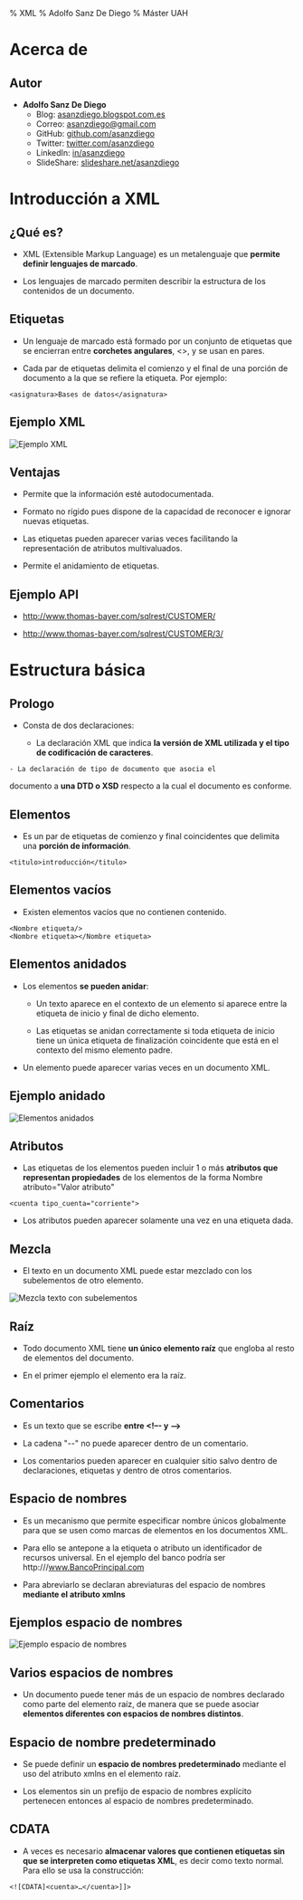 % XML
% Adolfo Sanz De Diego
% Máster UAH




# Acerca de




## Autor

- **Adolfo Sanz De Diego**
    - Blog: [asanzdiego.blogspot.com.es](http://asanzdiego.blogspot.com.es/)
    - Correo: [asanzdiego@gmail.com](mailto:asanzdiego@gmail.com)
    - GitHub: [github.com/asanzdiego](http://github.com/asanzdiego)
    - Twitter: [twitter.com/asanzdiego](http://twitter.com/asanzdiego)
    - LinkedIn: [in/asanzdiego](http://www.linkedin.com/in/asanzdiego)
    - SlideShare: [slideshare.net/asanzdiego](http://www.slideshare.net/asanzdiego/)




# Introducción a XML




## ¿Qué es?

- XML (Extensible Markup Language) es un
metalenguaje que **permite definir lenguajes
de marcado**.

- Los lenguajes de marcado permiten describir
la estructura de los contenidos de un
documento.

## Etiquetas

- Un lenguaje de marcado está formado por un
conjunto de etiquetas que se encierran entre
**corchetes angulares**, <>, y se usan en pares.

- Cada par de etiquetas delimita el comienzo y
el final de una porción de documento a la que
se refiere la etiqueta. Por ejemplo:

~~~
<asignatura>Bases de datos</asignatura>
~~~

## Ejemplo XML

![Ejemplo XML](../img/xml/xml-01.png)

## Ventajas

- Permite que la información esté autodocumentada.

- Formato no rígido pues dispone de la capacidad
de reconocer e ignorar nuevas etiquetas.

- Las etiquetas pueden aparecer varias veces
facilitando la representación de atributos
multivaluados.

- Permite el anidamiento de etiquetas.

## Ejemplo API

- <http://www.thomas-bayer.com/sqlrest/CUSTOMER/>

- <http://www.thomas-bayer.com/sqlrest/CUSTOMER/3/>




# Estructura básica




## Prologo

- Consta de dos declaraciones:

    - La declaración XML que indica **la versión de XML
utilizada y el tipo de codificación de caracteres**.
<?xml version="1.0" encoding="UTF-8"?>

    - La declaración de tipo de documento que asocia el
documento a **una DTD o XSD** respecto a la cual el
documento es conforme.

## Elementos

- Es un par de etiquetas de comienzo y final
coincidentes que delimita una **porción de
información**.

~~~
<titulo>introducción</titulo>
~~~

## Elementos vacíos

- Existen elementos vacíos que no contienen contenido.

~~~
<Nombre etiqueta/>
<Nombre etiqueta></Nombre etiqueta>
~~~

## Elementos anidados

- Los elementos **se pueden anidar**:

    - Un texto aparece en el contexto de un elemento si
aparece entre la etiqueta de inicio y final de dicho
elemento.

    - Las etiquetas se anidan correctamente si toda
etiqueta de inicio tiene un única etiqueta de
finalización coincidente que está en el contexto del
mismo elemento padre.

- Un elemento puede aparecer varias veces en un
documento XML.

## Ejemplo anidado

![Elementos anidados](../img/xml/xml-02.png)

## Atributos

- Las etiquetas de los elementos pueden incluir 1
o más **atributos que representan propiedades**
de los elementos de la forma Nombre
atributo="Valor atributo"

~~~
<cuenta tipo_cuenta="corriente">
~~~

- Los atributos pueden aparecer solamente una
vez en una etiqueta dada.

## Mezcla

- El texto en un documento XML puede estar
mezclado con los subelementos de otro
elemento.

![Mezcla texto con subelementos](../img/xml/xml-03.png)

## Raíz

- Todo documento XML tiene **un único elemento
raíz** que engloba al resto de elementos del
documento.

- En el primer ejemplo el elemento <banco> era
la raíz.

## Comentarios

- Es un texto que se escribe **entre <!–- y -->**

- La cadena "--" no puede aparecer dentro de un
comentario.

- Los comentarios pueden aparecer en cualquier
sitio salvo dentro de declaraciones, etiquetas y
dentro de otros comentarios.

## Espacio de nombres

- Es un mecanismo que permite especificar
nombre únicos globalmente para que se usen
como marcas de elementos en los documentos
XML.

- Para ello se antepone a la etiqueta o atributo un
identificador de recursos universal. En el ejemplo
del banco podría ser
http:///www.BancoPrincipal.com

- Para abreviarlo se declaran abreviaturas del
espacio de nombres **mediante el atributo xmlns**

## Ejemplos espacio de nombres

![Ejemplo espacio de nombres](../img/xml/xml-04.png)

## Varios espacios de nombres

- Un documento puede tener más de un espacio
de nombres declarado como parte del
elemento raíz, de manera que se puede asociar
**elementos diferentes con espacios de nombres
distintos**.

## Espacio de nombre predeterminado

- Se puede definir un **espacio de nombres
predeterminado** mediante el uso del atributo
xmlns en el elemento raíz.

- Los elementos sin un prefijo de espacio de
nombres explícito pertenecen entonces al
espacio de nombres predeterminado.

## CDATA

- A veces es necesario **almacenar valores que
contienen etiquetas sin que se interpreten como
etiquetas XML**, es decir como texto normal. Para
ello se usa la construcción:

~~~
<![CDATA]<cuenta>…</cuenta>]]>
~~~
